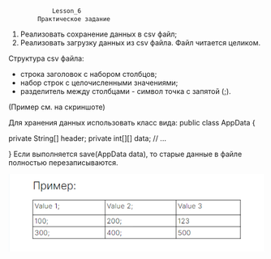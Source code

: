                 Lesson_6
            Практическое задание

1. Реализовать сохранение данных в csv файл;
2. Реализовать загрузку данных из csv файла. Файл читается целиком. 

Структура csv файла: 
- строка заголовок с набором столбцов;
- набор строк с целочисленными значениями;
- разделитель между столбцами - символ точка с запятой (;).


(Пример см. на скриншоте)

Для хранения данных использовать класс вида: 
public class AppData { 

   private String[] header; 
   private int[][] data; 
   // ...
   
} 
Если выполняется save(AppData data), то старые данные в файле полностью перезаписываются.

![Alt text](image.png)
